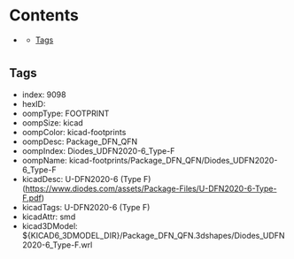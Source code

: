 



Contents
========

* [](#)
	* [Tags](#tags)

# 

## Tags

- index: 9098
- hexID: 
- oompType: FOOTPRINT
- oompSize: kicad
- oompColor: kicad-footprints
- oompDesc: Package_DFN_QFN
- oompIndex: Diodes_UDFN2020-6_Type-F
- oompName: kicad-footprints/Package_DFN_QFN/Diodes_UDFN2020-6_Type-F
- kicadDesc: U-DFN2020-6 (Type F) (https://www.diodes.com/assets/Package-Files/U-DFN2020-6-Type-F.pdf)
- kicadTags: U-DFN2020-6 (Type F)
- kicadAttr: smd
- kicad3DModel: ${KICAD6_3DMODEL_DIR}/Package_DFN_QFN.3dshapes/Diodes_UDFN2020-6_Type-F.wrl
